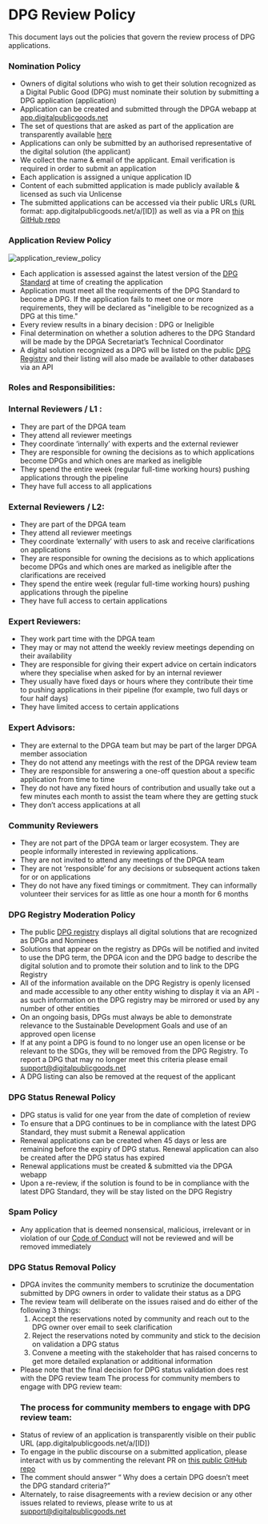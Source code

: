 # DPG Review Policy

This document lays out the policies that govern the review process of DPG applications.

### Nomination Policy
* Owners of digital solutions who wish to get their solution recognized as a Digital Public Good (DPG) must nominate their solution by submitting a DPG application (application)
* Application can be created and submitted through the DPGA webapp at [app.digitalpublicgoods.net](app.digitalpublicgoods.net) 
* The set of questions that are asked as part of the application are transparently available [here](https://github.com/DPGAlliance/DPG-Standard/blob/main/standard-questions.md)
* Applications can only be submitted by an authorised representative of the digital solution (the applicant)
* We collect the name & email of the applicant. Email verification is required in order to submit an application
* Each application is assigned a unique application ID
* Content of each submitted application is made publicly available & licensed as such via Unlicense
* The submitted applications can be accessed via their public URLs (URL format: app.digitalpublicgoods.net/a/[ID]) as well as via a PR on [this GitHub repo](https://github.com/DPGAlliance/publicgoods-candidates/pulls)

### Application Review Policy
![application_review_policy](https://user-images.githubusercontent.com/8824104/201636640-33eb8dde-b7d3-4bac-a0b5-fa0a72d0dd61.gif)

* Each application is assessed against the latest version of the [DPG Standard](https://github.com/DPGAlliance/DPG-Standard/blob/main/standard.md) at time of creating the application
* Application must meet all the requirements of the DPG Standard to become a DPG. If the application fails to meet one or more requirements, they will be declared as "ineligible to be recognized as a DPG at this time."
* Every review results in a binary decision : DPG or Ineligible
* Final determination on whether a solution adheres to the DPG Standard will be made by the DPGA Secretariat’s Technical Coordinator
* A digital solution recognized as a DPG will be listed on the public [DPG Registry](https://digitalpublicgoods.net/registry/) and their listing will also made be available to other databases via an API

### Roles and Responsibilities: 

### Internal Reviewers / L1 : 

* They are part of the DPGA team 
* They attend all reviewer meetings 
* They coordinate ‘internally’ with experts and the external reviewer 
* They are responsible for owning the decisions as to which applications become DPGs and which ones are marked as ineligible
* They spend the entire week (regular full-time working hours) pushing applications through the pipeline  
* They have full access to all applications 

### External Reviewers / L2: 

* They are part of the DPGA team
* They attend all reviewer meetings  
* They coordinate ‘externally’ with users to ask and receive clarifications on applications
* They are responsible for owning the decisions as to which applications become DPGs and which ones are marked as ineligible after the clarifications are received 
* They spend the entire week (regular full-time working hours) pushing applications through the pipeline  
* They have full access to certain applications 

### Expert Reviewers:

* They work part time with the DPGA team 
* They may or may not attend the weekly review meetings depending on their availability 
* They are responsible for giving their expert advice on certain indicators where they specialise when asked for by an internal reviewer 
* They usually have fixed days or hours where they contribute their time to pushing applications in their pipeline (for example, two full days or four half days) 
* They have limited access to certain applications 

### Expert Advisors: 

* They are external to the DPGA team but may be part of the larger DPGA member association 
* They do not attend any meetings with the rest of the DPGA review team 
* They are responsible for answering a one-off question about a specific application from time to time
* They do not have any fixed hours of contribution and usually take out a few minutes each month to assist the team where they are getting stuck 
* They don’t access applications at all 

### Community Reviewers

* They are not part of the DPGA team or larger ecosystem. They are people informally interested in reviewing applications.
* They are not invited to attend any meetings of the DPGA team 
* They are not ‘responsible’ for any decisions or subsequent actions taken for or on applications 
* They do not have any fixed timings or commitment. They can informally volunteer their services for as little as one hour a month for 6 months


### DPG Registry Moderation Policy
* The public [DPG registry](https://digitalpublicgoods.net/registry/) displays all digital solutions that are recognized as DPGs and Nominees
* Solutions that appear on the registry as DPGs will be notified and invited to use the DPG term, the DPGA icon and the DPG badge to describe the digital solution and to promote their solution and to link to the DPG Registry
* All of the information available on the DPG Registry is openly licensed and made accessible to any other entity wishing to display it via an API - as such information on the DPG registry may be mirrored or used by any number of other entities
* On an ongoing basis, DPGs must always be able to demonstrate relevance to the Sustainable Development Goals and use of an approved open license
* If at any point a DPG is found to no longer use an open license or be relevant to the SDGs, they will be removed from the DPG Registry. To report a DPG that may no longer meet this criteria please email support@digitalpublicgoods.net
* A DPG listing can also be removed at the request of the applicant


### DPG Status Renewal Policy
* DPG status is valid for one year from the date of completion of review
* To ensure that a DPG continues to be in compliance with the latest DPG Standard, they must submit a Renewal application
* Renewal applications can be created when 45 days or less are remaining before the expiry of DPG status. Renewal application can also be created after the DPG status has expired
* Renewal applications must be created & submitted via the DPGA webapp
* Upon a re-review, if the solution is found to be in compliance with the latest DPG Standard, they will be stay listed on the DPG Registry

### Spam Policy
* Any application that is deemed nonsensical, malicious, irrelevant or in violation of our [Code of Conduct](https://github.com/DPGAlliance/DPG-Standard/blob/main/CODE_OF_CONDUCT.md) will not be reviewed and will be removed immediately

### DPG Status Removal Policy 

* DPGA invites the community members to scrutinize the documentation submitted by DPG owners in order to validate their status as a DPG
* The review team will deliberate on the issues raised and do either of the following 3 things: 
  1. Accept the reservations noted by community and reach out to the DPG owner over email to seek clarification 
  2. Reject the reservations noted by community and stick to the decision on validation a DPG status 
  3. Convene a meeting with the stakeholder that has raised concerns to get more detailed explanation or additional information 
* Please note that the final decision for DPG status validation does rest with the DPG review team 
	The process for community members to engage with DPG review team: 
  ### The process for community members to engage with DPG review team: 
* Status of review of an application is transparently visible on their public URL (app.digitalpublicgoods.net/a/[ID])
* To engage in the public discourse on a submitted application, please interact with us by commenting the relevant PR on [this public GitHub repo](https://github.com/DPGAlliance/publicgoods-candidates/pulls)
* The comment should answer “ Why does a certain DPG doesn’t meet the DPG standard criteria?”
* Alternately, to raise disagreements with a review decision or any other issues related to reviews, please write to us at support@digitalpublicgoods.net

